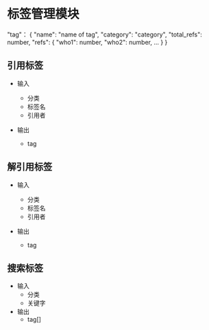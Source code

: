 # 标签管理模块

"tag"： {
    "name": "name of tag",
    "category": "category",
    "total_refs": number,
    "refs": {
        "who1": number,
        "who2": number,
        ...
    }
}

## 引用标签

- 输入
   - 分类
   - 标签名
   - 引用者

- 输出
   - tag

## 解引用标签

- 输入
   - 分类
   - 标签名
   - 引用者

- 输出
   - tag

## 搜索标签

- 输入
   - 分类
   - 关键字
- 输出
   - tag[]
